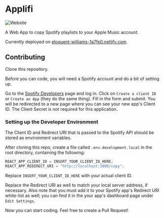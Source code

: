 # Applifi

![Website](https://img.shields.io/website/https/eloquent-williams-1a7fe0.netlify.com.svg?style=popout-square)

A Web App to copy Spotify playlists to your Apple Music account.

Currently deployed on [eloquent-williams-1a7fe0.netlify.com](https://eloquent-williams-1a7fe0.netlify.com/).

## Contributing

Clone this repository.

Before you can code, you will need a Spotify account and do a bit of setting up.

Go to the [Spotify Developers](https://developer.spotify.com/dashboard) page and log in. Click on `Create a client ID` or `Create an App` (they do the same thing). Fill in the form and submit. You will be redirected to a new page where you can see your new app's Client ID. The Client Secret is not required for this application.

### Setting up the Developer Environment

The Client ID and Redirect URI that is passed to the Spotify API should be stored as environment variables.

After cloning this repo, create a file called `.env.development.local` in the root directory, containing the following:

```js
REACT_APP_CLIENT_ID = INSERT_YOUR_CLIENT_ID_HERE;
REACT_APP_REDIRECT_URI = "http://localhost:3000/copy";
```

Replace `INSERT_YOUR_CLIENT_ID_HERE` with your actual client ID.

Replace the Redirect URI as well to match your local server address, if necessary. Also note that you must add it to your Spotify app's Redirect URI white-list as well; you can find it in the your app's dashboard page under `Edit Settings`.

Now you can start coding. Feel free to create a Pull Request!
